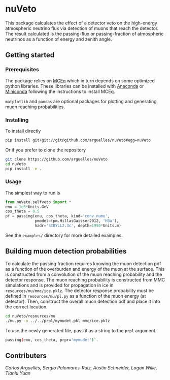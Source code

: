 # nuVeto

This package calculates the effect of a detector veto on the high-energy atmospheric neutrino flux via detection of muons that reach the detector. The result calculated is the passing-flux or passing-fraction of atmospheric neutrinos as a function of energy and zenith angle. 

## Getting started

### Prerequisites

The package relies on [MCEq](https://github.com/afedynitch/MCEq/) which in turn depends on some optimized python libraries. These libraries can be installed with [Anaconda](http://continuum.io/downloads) or [Miniconda](http://conda.pydata.org/miniconda.html) following the instructions to install MCEq.

`matplotlib` and `pandas` are optional packages for plotting and generating muon reaching probabilities.

### Installing

To install directly
```bash
pip install git+git://git@github.com/arguelles/nuVeto#egg=nuVeto
```

Or if you prefer to clone the repository
```bash
git clone https://github.com/arguelles/nuVeto
cd nuVeto
pip install -e .
```

### Usage

The simplest way to run is

```python
from nuVeto.selfveto import *
enu = 1e5*Units.GeV
cos_theta = 0.5
pf = passing(enu, cos_theta, kind='conv_numu',
             pmodel=(pm.HillasGaisser2012, 'H3a'),
             hadr='SIBYLL2.3c', depth=1950*Units.m)
```

See the `examples/` directory for more detailed examples.

## Building muon detection probabilities

To calculate the passing fraction requires knowing the muon detection pdf as a function of the overburden and energy of the muon at the surface. This is constructed from a convolution of the muon reaching probability and the detector response. The muon reaching probability is constructed from MMC simulations and is provided for propagation in ice in `resources/mu/mmc/ice.pklz`. The detector response probability must be defined in `resources/mu/pl.py` as a function of the muon energy (at detector). Then, construct the overall muon detection pdf and place it into the correct location.

```bash
cd nuVeto/resources/mu
./mu.py -o ../../prpl/mymudet.pkl mmc/ice.pklz
```

To use the newly generated file, pass it as a string to the `prpl` argument.
```bash
passing(enu, cos_theta, prpr='mymudet')`.
```

## Contributers
_Carlos Arguelles, Sergio Palomares-Ruiz, Austin Schneider, Logan Wille, Tianlu Yuan_
